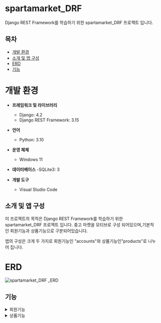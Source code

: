 # spartamarket_DRF

Django REST Framework를 학습하기 위한 spartamarket_DRF 프로젝트 입니다.


## 목차

- [개발 환경](#개발환경)
- [소개 및 앱 구성](#소개및앱구성)
- [ERD](#ERD)
- [기능](#기능)


# 개발 환경

- **프레임워크 및 라이브러리**
  - Django: 4.2
  - Django REST Framework: 3.15

- **언어**
  - Python: 3.10

- **운영 체제**
  - Windows 11

- **데이터베이스**
  -SQLite3: 3

- **개발 도구**
  - Visual Studio Code
 



## 소개 및 앱 구성

이 프로젝트의 목적은 Django REST Framework를 학습하기 위한 spartamarket_DRF 프로젝트 입니다.
중고 마켓을 모티브로 구성 되어있으며,기본적인 회원기능과 상품기능으로 구분되어있습니다.

앱의 구성은 크게 두 가지로 회원기능인 "accounts"와 상품기능인"products"로 나누어 집니다.

# ERD
![spartamarket_DRF _ERD](https://github.com/user-attachments/assets/dc4b490a-e554-4473-9ac1-2ba023ca8ef5)

## 기능
<details>
  <summary>회원기능</summary>
  1.회원가입
  
  ![화면 캡처 2024-09-10 165518](https://github.com/user-attachments/assets/aea2fe39-ea84-400b-b533-34d3da588cb3)
  
  2.로그인
  
  ![화면 캡처 2024-09-10 165628](https://github.com/user-attachments/assets/03d08466-2479-4591-b62c-a8d6a0a50b06)
  
  3.로그아웃
  
  ![화면 캡처 2024-09-10 165732](https://github.com/user-attachments/assets/df08f3fc-44ae-4289-833d-d6cf43198e24)
  
  4.프로필 조회
  
  ![화면 캡처 2024-09-10 165819](https://github.com/user-attachments/assets/02b64c02-49b4-48fb-83ae-a6b34a72a1bb)

</details>

<details>
  <summary>상품기능</summary>
  1.상품 올리기
  
  ![화면 캡처 2024-09-10 165936](https://github.com/user-attachments/assets/9b36495c-5d89-4c39-b533-5789455d642a)
  
  2.상품 리스트 조회
  
  ![image](https://github.com/user-attachments/assets/4fd7bf36-4751-4cbd-bc6c-28331f7ad006)
  
  3.상품 수정
  
  ![수정](https://github.com/user-attachments/assets/4389225b-6e90-4111-a8d6-d1b652e3e1ec)
  
  4.상품 삭제
  
  ![스크린샷 2024-09-10 014436](https://github.com/user-attachments/assets/c2f7818f-2840-48b2-b65d-190162162cd7)

</details>


